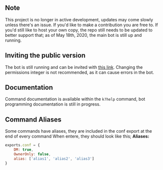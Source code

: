  ## Note
This project is no longer in active development, updates may come slowly unless there's an issue. If you'd like to make a contribution you are free to. If you'd still like to host your own copy, the repo still needs to be updated to better support that; as of May 18th, 2020, the main bot is still up and running.
 
## Inviting the public version
The bot is still running and can be invited with [this link](https://discord.com/api/oauth2/authorize?client_id=435855803363360779&permissions=1544416470&scope=bot). Changing the permissions integer is not recommended, as it can cause errors in the bot.
 
## Documentation
Command documentation is available within the `k?help` command, bot programming documentation is still in progress.

## Command Aliases
Some commands have aliases, they are included in the conf export at the end of every command
When entere, they should look like this;
**Aliases:**

```js
exports.conf = {
    DM: true,
    OwnerOnly: false,
    alias: ['alias1', 'alias2', 'alias3']
}
```

